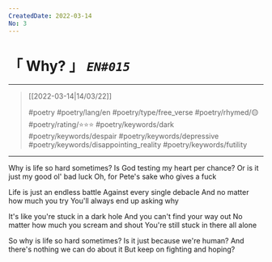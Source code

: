 ```yaml
---
CreatedDate: 2022-03-14
No: 3
---
```

# &#12300; Why? &#12301; *`EN#015`*

---

> [[2022-03-14|14/03/22]]
> 
> #poetry 
> #poetry/lang/en 
> #poetry/type/free_verse 
> #poetry/rhymed/🟡 
> #poetry/rating/⭐⭐⭐
> #poetry/keywords/dark #poetry/keywords/despair #poetry/keywords/depressive #poetry/keywords/disappointing_reality #poetry/keywords/futility 

---

Why is life so hard sometimes?
Is God testing my heart per chance?
Or is it just my good ol' bad luck
Oh, for Pete's sake who gives a fuck

Life is just an endless battle
Against every single debacle
And no matter how much you try
You'll always end up asking why

It's like you're stuck in a dark hole
And you can't find your way out
No matter how much you scream and shout
You're still stuck in there all alone

So why is life so hard sometimes?
Is it just because we're human?
And there's nothing we can do about it
But keep on fighting and hoping?